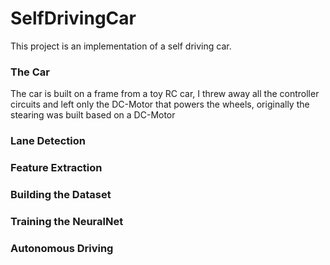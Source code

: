 # SelfDrivingCar

This project is an implementation of a self driving car.

### The Car
The car is built on a frame from a toy RC car, I threw away all the controller circuits and left only the DC-Motor that powers the wheels, originally the stearing was built based on a DC-Motor

### Lane Detection

### Feature Extraction

### Building the Dataset

### Training the NeuralNet

### Autonomous Driving
